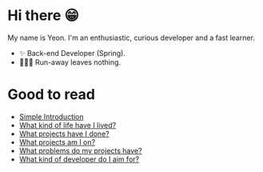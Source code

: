 # Hi there 😁
My name is Yeon. I'm an enthusiastic, curious developer and a fast learner.

- ✨ Back-end Developer (Spring).
- 💁🏻‍♂️ Run-away leaves nothing.

<!--
[![Hits](https://hits.seeyoufarm.com/api/count/incr/badge.svg?url=https%3A%2F%2Fgithub.com%2Ftmddusgood)](https://hits.seeyoufarm.com)
**tmddusgood/tmddusgood** is a ✨ _special_ ✨ repository because its `README.md` (this file) appears on your GitHub profile.

Here are some ideas to get you started:

- 🔭 I’m currently working on ...
- 🌱 I’m currently learning ...
- 👯 I’m looking to collaborate on ...
- 🤔 I’m looking for help with ...
- 💬 Ask me about ...
- 📫 How to reach me: ...
- 😄 Pronouns: ...
- ⚡ Fun fact: ...

[![Top Langs](https://github-readme-stats.vercel.app/api/top-langs/?username=tmddusgood&layout=compact)](https://github.com/tmddusgood)
-->
# Good to read
* [Simple Introduction](https://velog.io/@tmddusgood/about)
* [What kind of life have I lived?](https://velog.io/@tmddusgood/series/%EC%96%B4%EB%96%A4-%EA%B0%9C%EB%B0%9C%EC%9E%90%EA%B0%80-%EB%90%98%EC%96%B4%EC%95%BC-%ED%95%98%EB%8A%94%EA%B0%80)
* [What projects have I done?](https://velog.io/@tmddusgood/series/%EC%96%B4%EB%96%A4-%ED%94%84%EB%A1%9C%EC%A0%9D%ED%8A%B8%EB%A5%BC-%ED%95%B4%EC%99%94%EB%82%98)
* [What projects am I on?](https://velog.io/@tmddusgood/series/%EC%96%B4%EB%96%A4-%ED%94%84%EB%A1%9C%EC%A0%9D%ED%8A%B8%EB%A5%BC-%ED%95%98%EA%B3%A0-%EC%9E%88%EB%82%98)
* [What problems do my projects have?](https://velog.io/@tmddusgood/series/%EC%96%B4%EB%96%BB%EA%B2%8C-%EB%AC%B8%EC%A0%9C%EC%83%81%ED%99%A9%EC%9D%84-%ED%95%B4%EA%B2%B0%ED%96%88%EB%82%98)
* [What kind of developer do I aim for?](https://velog.io/@tmddusgood/series/%EA%B0%9C%EB%B0%9C%EC%9E%90%EB%8A%94-%EC%96%B4%EB%95%8C%EC%95%BC-%ED%95%98%EB%8A%94%EA%B0%80)


